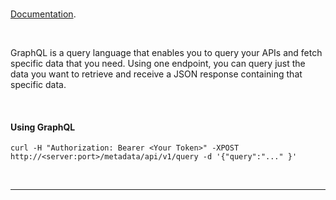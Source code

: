 
<br/>

[Documentation](https://www.jfrog.com/confluence/display/JFROG/GraphQL).

<br/>

GraphQL is a query language that enables you to query your APIs and fetch specific data that you need. Using one endpoint, you can query just the data you want to retrieve and receive a JSON response containing that specific data. 

<br/>


#### Using GraphQL

```
curl -H "Authorization: Bearer <Your Token>" -XPOST http://<server:port>/metadata/api/v1/query -d '{"query":"..." }'
```

<br/>

---
